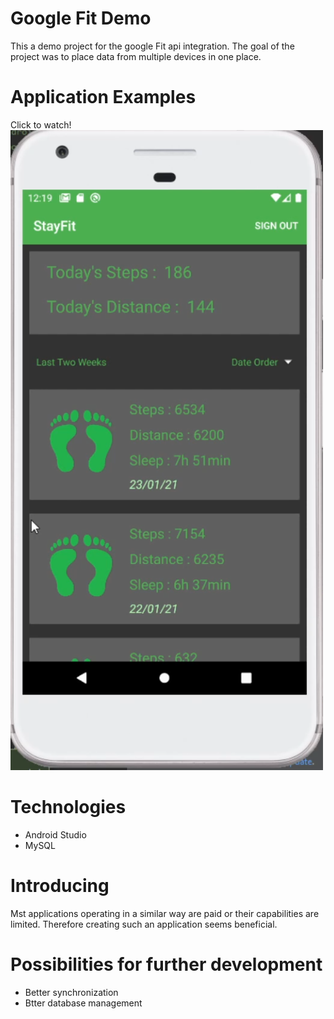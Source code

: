 # Google Fit Demo
This a demo project for the google Fit api integration. The goal of the project was to place data from multiple devices in one place.

# Application Examples
Click to watch!
[![StayFit](https://github.com/tobiaszmateusz/StayFit/blob/master/1.png)](https://youtu.be/nmhWaizxUyA "Click to watch!")

# Technologies
* Android Studio
* MySQL

# Introducing
Mst applications operating in a similar way are paid or their capabilities are limited. Therefore creating such an application seems beneficial.


# Possibilities for further development
* Better synchronization
* Btter database management
